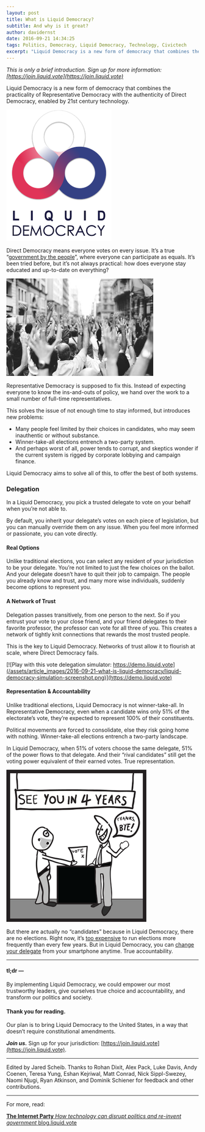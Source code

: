 ```yaml
---
layout: post
title: What is Liquid Democracy?
subtitle: And why is it great?
author: davidernst
date: 2016-09-21 14:34:25
tags: Politics, Democracy, Liquid Democracy, Technology, Civictech
excerpt: "Liquid Democracy is a new form of democracy that combines the practicality of Representative Democracy with the authenticity of Direct Democracy, enabled by 21st century technology."
---
```


*This is only a brief introduction. Sign up for more information: [https://join.liquid.vote](https://join.liquid.vote)*

Liquid Democracy is a new form of democracy that combines the practicality of Representative Democracy with the authenticity of Direct Democracy, enabled by 21st century technology.

![](/assets/article_images/2016-09-21-what-is-liquid-democracy/liquid-democracy-logo.png)

Direct Democracy means everyone votes on every issue. It’s a true “[government by the people](http://assets4.bigthink.com/system/idea_thumbnails/53575/size_1024/Abraham_Lincoln_November_1863.jpg?1384899413)”, where everyone can participate as equals. It’s been tried before, but it’s not always practical: how does everyone stay educated and up-to-date on everything?

![](/assets/article_images/2016-09-21-what-is-liquid-democracy/crowd-raises-hands-photo.png)

Representative Democracy is supposed to fix this. Instead of expecting everyone to know the ins-and-outs of policy, we hand over the work to a small number of full-time representatives.

This solves the issue of not enough time to stay informed, but introduces new problems:

- Many people feel limited by their choices in candidates, who may seem inauthentic or without substance.
- Winner-take-all elections entrench a two-party system.
- And perhaps worst of all, power tends to corrupt, and skeptics wonder if the current system is rigged by corporate lobbying and campaign finance.

Liquid Democracy aims to solve all of this, to offer the best of both systems.

### Delegation

In a Liquid Democracy, you pick a trusted delegate to vote on your behalf when you’re not able to.

By default, you inherit your delegate’s votes on each piece of legislation, but you can manually override them on any issue. When you feel more informed or passionate, you can vote directly.

#### Real Options

Unlike traditional elections, you can select any resident of your jurisdiction to be your delegate. You’re not limited to just the few choices on the ballot. And your delegate doesn’t have to quit their job to campaign. The people you already know and trust, and many more wise individuals, suddenly become options to represent you.

#### A Network of Trust

Delegation passes transitively, from one person to the next. So if you entrust your vote to your close friend, and your friend delegates to their favorite professor, the professor can vote for all three of you. This creates a network of tightly knit connections that rewards the most trusted people.

This is the key to Liquid Democracy. Networks of trust allow it to flourish at scale, where Direct Democracy fails.

[![Play with this vote delegation simulator: https://demo.liquid.vote](/assets/article_images/2016-09-21-what-is-liquid-democracy/liquid-democracy-simulation-screenshot.png)](https://demo.liquid.vote)

#### Representation & Accountability

Unlike traditional elections, Liquid Democracy is not winner-take-all. In Representative Democracy, even when a candidate wins only 51% of the electorate’s vote, they’re expected to represent 100% of their constituents.

Political movements are forced to consolidate, else they risk going home with nothing. Winner-take-all elections entrench a two-party landscape.

In Liquid Democracy, when 51% of voters choose the same delegate, 51% of the power flows to that delegate. And their “rival candidates” still get the voting power equivalent of their earned votes. True representation.

![Illustration by Cliff Andrade](/assets/article_images/2016-09-21-what-is-liquid-democracy/see-you-in-4-years.png)

But there are actually no “candidates” because in Liquid Democracy, there are no elections. Right now, it’s [too expensive](http://slides.com/domsch/deck-1#/6) to run elections more frequently than every few years. But in Liquid Democracy, you can [change your delegate](http://www.gallup.com/poll/180113/2014-approval-congress-remains-near-time-low.aspx) from your smartphone anytime. True accountability.

---------

#### tl;dr —

By implementing Liquid Democracy, we could empower our most trustworthy leaders, give ourselves true choice and accountability, and transform our politics and society.

#### Thank you for reading.

Our plan is to bring Liquid Democracy to the United States, in a way that doesn’t require constitutional amendments.

***Join us.*** Sign up for your jurisdiction: [https://join.liquid.vote](https://join.liquid.vote).

---------

Edited by Jared Scheib. Thanks to Rohan Dixit, Alex Pack, Luke Davis, Andy Coenen, Teresa Yung, Eshan Kejriwal, Matt Conrad, Nick Sippl-Swezey, Naomi Njugi, Ryan Atkinson, and Dominik Schiener for feedback and other contributions.

---------

For more, read:

<div class="cross-link">
  <a href="{% post_url 2016-08-09-the-internet-party %}" title="The Internet Party" class="container">
    <strong>The Internet Party</strong>
    <em>How technology can disrupt politics and re-invent government</em>
    <span>blog.liquid.vote</span>
  </a>
  <a class="thumbnail" style="background-image: url(https://cdn-images-1.medium.com/fit/c/320/320/0*F1MzmRf5FZCvavto.)"> </a>
</div>
